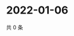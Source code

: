 # 2022-01-06

共 0 条

<!-- BEGIN WEIBO -->
<!-- 最后更新时间 Thu Jan 06 2022 22:13:52 GMT+0800 (China Standard Time) -->

<!-- END WEIBO -->
